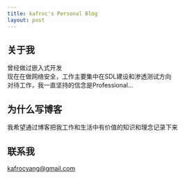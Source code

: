 ```yaml
---
title: kafroc's Personal Blog
layout: post
---
```


## 关于我

曾经做过嵌入式开发<br>
现在在做网络安全，工作主要集中在SDL建设和渗透测试方向<br>
对待工作，我一直坚持的信念是Professional...

## 为什么写博客

我希望通过博客把我工作和生活中有价值的知识和理念记录下来

## 联系我

kafrocyang@gmail.com
